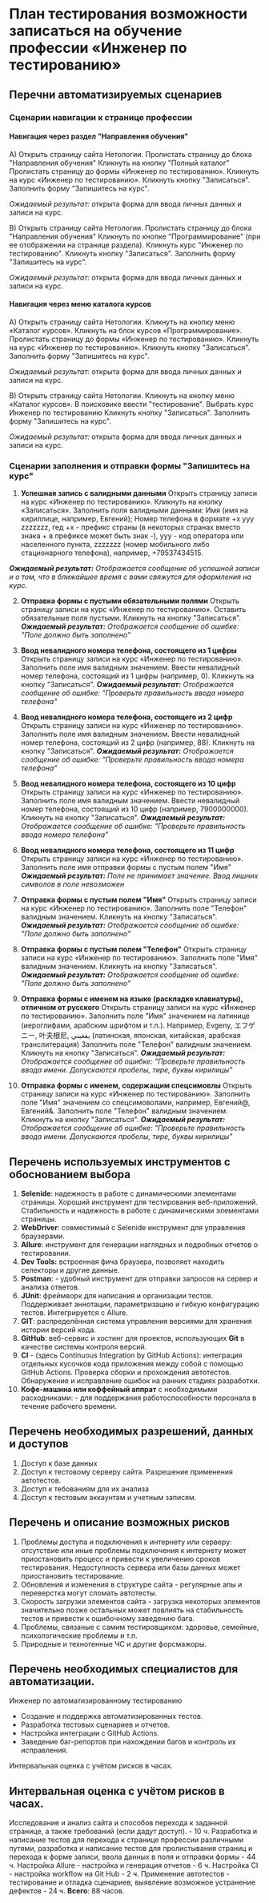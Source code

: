  # План тестирования возможности записаться на обучение профессии «Инженер по тестированию»
 
 ## Перечни автоматизируемых сценариев

 ### Сценарии навигации к странице профессии

#### Навигация через раздел "Направления обучения"
A)
Открыть страницу сайта Нетологии.
Пролистать страницу до блока "Направления обучения"
Кликнуть на кнопку "Полный каталог"
Пролистать страницу до формы «Инженер по тестированию».
Кликнуть на курс «Инженер по тестированию».
Кликнуть кнопку "Записаться".
Заполнить форму "Запишитесь на курс".

*Ожидаемый результат:* открыта форма для ввода личных данных и записи на курс.

B)
Открыть страницу сайта Нетологии.
Пролистать страницу до блока "Направления обучения"
Кликнуть по кнопке "Программирование" (при ее отображении на странице раздела).
Кликнуть курс "Инженер по тестированию".
Кликнуть кнопку "Записаться".
Заполнить форму "Запишитесь на курс".

*Ожидаемый результат:* открыта форма для ввода личных данных и записи на курс.


#### Навигация через меню каталога курсов

A)
Открыть страницу сайта Нетологии.
Кликнуть на кнопку меню «Каталог курсов».
Кликнуть на блок курсов «Программирование».
Пролистать страницу до формы «Инженер по тестированию».
Кликнуть на курс «Инженер по тестированию».
Кликнуть кнопку "Записаться".
Заполнить форму "Запишитесь на курс".

*Ожидаемый результат:* открыта форма для ввода личных данных и записи на курс.

B)
Открыть страницу сайта Нетологии.
Кликнуть на кнопку меню «Каталог курсов».
В поисковике ввести "тестирование".
Выбрать курс Инженер по тестированию
Кликнуть кнопку "Записаться".
Заполнить форму "Запишитесь на курс".

*Ожидаемый результат:* открыта форма для ввода личных данных и записи на курс.


### Сценарии заполнения и отправки формы "Запишитесь на курс"

1. **Успешная запись с валидными данными**
Открыть страницу записи на курс «Инженер по тестированию».
Кликнуть на кнопку «Записаться».
Заполнить поля валидными данными:
Имя (имя на кириллице, например, Евгений);
Номер телефона в формате +x yyy zzzzzzz, гед +x - префикс страны (в некоторых странах вместо знака + в префиксе может быть знак -), yyy - код оператора или населенного пункта, zzzzzzz (номер мобильного либо стационарного телефона), например, +79537434515.

*__Ожидаемый результат:__ Отображается сообщение об успешной записи и о том, что в ближайшее время с вами свяжутся для оформления на курс.* 

2. **Отправка формы с пустыми обязательными полями**
Открыть страницу записи на курс «Инженер по тестированию».
Оставить обязательные поля пустыми.
Кликнуть на кнопку "Записаться".
*__Ожидаемый результат:__ Отображается сообщение об ошибке: "Поле должно быть заполнено"*

3. **Ввод невалидного номера телефона, состоящего из 1 цифры**
Открыть страницу записи на курс «Инженер по тестированию».
Заполнить поле имя валидным значением.
Ввести невалидный номер телефона, состоящий из 1 цифры (например, 0).
Кликнуть на кнопку "Записаться".
*__Ожидаемый результат:__ Отображается сообщение об ошибке: "Проверьте правильность ввода номера телефона"*

4. **Ввод невалидного номера телефона, состоящего из 2 цифр**
Открыть страницу записи на курс «Инженер по тестированию».
Заполнить поле имя валидным значением.
Ввести невалидный номер телефона, состоящий из 2 цифр (например, 88).
Кликнуть на кнопку "Записаться".
*__Ожидаемый результат:__ Отображается сообщение об ошибке: "Проверьте правильность ввода номера телефона"*

5. **Ввод невалидного номера телефона, состоящего из 10 цифр**
Открыть страницу записи на курс «Инженер по тестированию».
Заполнить поле имя валидным значением.
Ввести невалидный номер телефона, состоящий из 10 цифр (например, 7900000000).
Кликнуть на кнопку "Записаться".
*__Ожидаемый результат:__ Отображается сообщение об ошибке: "Проверьте правильность ввода номера телефона"*

6. **Ввод невалидного номера телефона, состоящего из 11 цифр**
Открыть страницу записи на курс «Инженер по тестированию».
Заполнить поле имя отправки формы с пустым полем "Имя"
*__Ожидаемый результат:__ Поле не принимает значение. Ввод лишних символов в поле невозможен*

7. **Отправка формы с пустым полем "Имя"**
Открыть страницу записи на курс «Инженер по тестированию».
Заполнить поле "Телефон" валидным значением.
Кликнуть на кнопку "Записаться".
*__Ожидаемый результат:__ Отображается сообщение об ошибке: "Поле должно быть заполнено"*

8. **Отправка формы с пустым полем "Телефон"**
Открыть страницу записи на курс «Инженер по тестированию».
Заполнить поле "Имя" валидным значением.
Кликнуть на кнопку "Записаться".
*__Ожидаемый результат:__ Отображается сообщение об ошибке: "Поле должно быть заполнено"*

9. **Отправка формы с именем на языке (раскладке клавиатуры), отличном от русского**
Открыть страницу записи на курс «Инженер по тестированию».
Заполнить поле "Имя" значением на латинице (иероглифами, арабским шрифтом и т.п.). Например, Evgeny, エフゲニー, 叶夫根尼, يفغيني (латинская, японская, китайская, арабская транслитерация)
Заполнить поле "Телефон" валидным значением.
Кликнуть на кнопку "Записаться".
*__Ожидаемый результат:__ Отображается сообщение об ошибке: "Проверьте правильность ввода имени. Допускаются пробелы, тире, буквы кирилицы"*

10. **Отправка формы с именем, содержащим спецсимовлы**
Открыть страницу записи на курс «Инженер по тестированию».
Заполнить поле "Имя" значением со спецсимоволами, например, Евгений@, Евгений&.
Заполнить поле "Телефон" валидным значением.
Кликнуть на кнопку "Записаться".
*__Ожидаемый результат:__ Отображается сообщение об ошибке: "Проверьте правильность ввода имени. Допускаются пробелы, тире, буквы кирилицы"*


## Перечень используемых инструментов с обоснованием выбора

1. **Selenide**: надежность в работе с динамическими элементами страницы. Хороший инструмент для тестирования веб-приложений.
Стабильность и надежность в работе с динамическими элементами страницы.
2. **WebDriver**: совместимый с Selenide инструмент для управления браузерами.
3. **Allure**: инструмент для генерации наглядных и подробных отчетов о тестировании.
4. **Dev Tools:** встроенная фича браузера, позволяет находить селекторы и другие данные.
5. **Postman**: - удобный инструмент для отправки запросов на сервер и анализа ответов.
6. **JUnit**: фреймворк для написания и организации тестов. Поддерживает аннотации, параметризацию и гибкую конфигурацию тестов. Интегрируется с Allure.
7. **GIT**: распределённая система управления версиями для хранения истории версий кода. 
8. **GitHub**: веб-сервис и хостинг для проектов, использующих **Git** в качестве системы контроля версий. 
9. **CI** - (здесь Continuous Integration by GitHub Actions): интеграция отдельных кусочков кода приложения между собой с помощью GitHub Actions. Проверка сборки  и прохождения автотестов. Обнаружение и исправление ошибок на ранних стадиях разработки.
10. **Кофе-машина или коффейный аппрат** с необходимыми расходниками: - для поддержания работоспособности персонала в течение рабочего времени.


## Перечень необходимых разрешений, данных и доступов

1. Доступ к базе данных 
2. Доступ к тестовому серверу сайта. Разрешение применения автотестов.
3. Доступ к тебованиям для их анализа
4. Доступ к тестовым аккаунтам и учетным записям.


## Перечень и описание возможных рисков

1. Проблемы доступа и подключения к интернету или серверу: отсутствие или иные проблемы подключения к интернету может приостановить процесс и привести к увеличению сроков тестирования. Недоступность сервера или базы данных может приостановить  тестирование.
2. Обновления и изменения в структуре сайта - регулярные апы и переверстка могут сломать автотесты.
3. Скорость загрузки элементов сайта - загрузка некоторых элементов значительно позже остальных может повлиять на стабильность тестов и привести к ошибочному заведению бага.
4. Проблемы, связаные с самим тестировщиком: здоровье, семейные, психологические проблемы и т.п.
5. Природные и техногенные ЧС и другие форсмажоры.


## Перечень необходимых специалистов для автоматизации.

Инженер по автоматизированному тестированию

- Создание и поддержка автоматизированных тестов.
- Разработка тестовых сценариев и отчетов.
- Настройка интеграции c GitHub Actions.
- Заведение баг-репортов при нахождении багов и контроль их исправления.

Интервальная оценка с учётом рисков в часах.


## Интервальная оценка с учётом рисков в часах.

Исследование и анализ сайта и способов перехода к заданной странице, а также требований (если дадут доступ). - 10 ч.
Разработка и написание тестов для перехода к странице профессии различными путями, разработка и  написание тестов для пролистывания страниц и перехода к форме записи, ввола данных в поля и отправки формы - 44 ч.
Настройка Allure - настройка и генерация отчетов - 6 ч.
Настройка CI - настройка workflow на Git Hub - 2 ч.
Применение автотестов - тестирование и отладка сценариев, выявление возможное устранение дефектов - 24 ч. 
**Всего**: 88 часов.